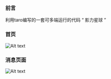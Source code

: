 ### 前言
利用taro编写的一套可多端运行的代码  “ 影力星球 ”


### 首页
![Alt text]('http://diuber-guanche.oss-cn-shanghai.aliyuncs.com/IMG153067754449585274')


### 消息页面
![Alt text]('http://diuber-guanche.oss-cn-shanghai.aliyuncs.com/IMG153067754433518079')





